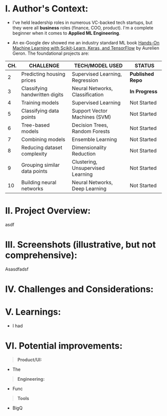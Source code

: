 # I. Author's Context:
- I've held leadership roles in numerous VC-backed tech startups, but they were all __business__ roles (finance, COO, product). I'm a complete beginner when it comes to __Applied ML Engineering__.

- An ex-Google dev showed me an industry standard ML book [Hands-On Machine Learning with Scikit-Learn, Keras, and TensorFlow](https://www.amazon.com/Hands-Machine-Learning-Scikit-Learn-TensorFlow/dp/1492032646) by Aurelien Geron. The foundational projects are:

| CH. | CHALLENGE                 | TECH/MODEL USED                | STATUS                |
|-----|---------------------------|--------------------------------|-----------------------|
| 2   | Predicting housing prices  | Supervised Learning, Regression| **Published Repo**    |
| 3   | Classifying handwritten digits | Neural Networks, Classification| **In Progress**       |
| 4   | Training models            | Supervised Learning            | Not Started           |
| 5   | Classifying data points    | Support Vector Machines (SVM)  | Not Started           |
| 6   | Tree-based models          | Decision Trees, Random Forests | Not Started           |
| 7   | Combining models           | Ensemble Learning              | Not Started           |
| 8   | Reducing dataset complexity| Dimensionality Reduction       | Not Started           |
| 9   | Grouping similar data points| Clustering, Unsupervised Learning| Not Started         |
| 10  | Building neural networks   | Neural Networks, Deep Learning | Not Started           |


# II. Project Overview:
asdf

# III. Screenshots (illustrative, but not comprehensive):
Asasdfadsf

# IV. Challenges and Considerations:

# V. Learnings:
- I had

# VI. Potential improvements:
>**Product/UI:**<br>
- The 

>**Engineering:**<br>
- Func

>**Tools**<br>
- BigQ